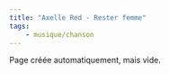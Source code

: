 ```yaml
---
title: "Axelle Red - Rester femme"
tags:
    - musique/chanson
---
```


Page créée automatiquement, mais vide.
